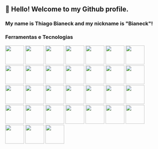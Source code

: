 ## 👋 Hello! Welcome to my Github profile.
### My name is Thiago Bianeck and my nickname is "Bianeck"!

### Ferramentas e Tecnologias

<p>
<img src="https://cdn.jsdelivr.net/gh/devicons/devicon/icons/spring/spring-original-wordmark.svg" width="60" height="60" />
<img src="https://cdn.jsdelivr.net/gh/devicons/devicon/icons/java/java-original-wordmark.svg" width="60" height="60" />
<img src="https://cdn.jsdelivr.net/gh/devicons/devicon/icons/linux/linux-original.svg" width="60" height="60" />
<img src="https://cdn.jsdelivr.net/gh/devicons/devicon/icons/mysql/mysql-original-wordmark.svg" width="60" height="60" />
<img src="https://cdn.jsdelivr.net/gh/devicons/devicon/icons/nestjs/nestjs-plain.svg" width="60" height="60" />
<img src="https://cdn.jsdelivr.net/gh/devicons/devicon/icons/nodejs/nodejs-original.svg" width="60" height="60" />
<img src="https://cdn.jsdelivr.net/gh/devicons/devicon/icons/postgresql/postgresql-original-wordmark.svg" width="60" height="60" />
<img src="https://cdn.jsdelivr.net/gh/devicons/devicon/icons/php/php-original.svg" width="60" height="60" />
<img src="https://cdn.jsdelivr.net/gh/devicons/devicon/icons/sass/sass-original.svg" width="60" height="60" />
<img src="https://cdn.jsdelivr.net/gh/devicons/devicon/icons/wordpress/wordpress-original.svg" width="60" height="60" />
<img src="https://cdn.jsdelivr.net/gh/devicons/devicon/icons/vuejs/vuejs-original-wordmark.svg" width="60" height="60" />
<img src="https://cdn.jsdelivr.net/gh/devicons/devicon/icons/angularjs/angularjs-original.svg" width="60" height="60" />
<img src="https://cdn.jsdelivr.net/gh/devicons/devicon/icons/bootstrap/bootstrap-plain-wordmark.svg" width="60" height="60" />
<img src="https://cdn.jsdelivr.net/gh/devicons/devicon/icons/bitbucket/bitbucket-original.svg" width="60" height="60" />
<img src="https://cdn.jsdelivr.net/gh/devicons/devicon/icons/css3/css3-original-wordmark.svg" width="60" height="60" />
<img src="https://cdn.jsdelivr.net/gh/devicons/devicon/icons/docker/docker-original-wordmark.svg" width="60" height="60" />
<img src="https://cdn.jsdelivr.net/gh/devicons/devicon/icons/git/git-original-wordmark.svg" width="60" height="60" />
<img src="https://cdn.jsdelivr.net/gh/devicons/devicon/icons/github/github-original.svg" width="60" height="60" />
<img src="https://cdn.jsdelivr.net/gh/devicons/devicon/icons/gitlab/gitlab-original.svg" width="60" height="60" />
<img src="https://cdn.jsdelivr.net/gh/devicons/devicon/icons/html5/html5-original-wordmark.svg" width="60" height="60" />
<img src="https://cdn.jsdelivr.net/gh/devicons/devicon/icons/jenkins/jenkins-original.svg" width="60" height="60" />
<img src="https://cdn.jsdelivr.net/gh/devicons/devicon/icons/jira/jira-original-wordmark.svg" width="60" height="60" />
<img src="https://cdn.jsdelivr.net/gh/devicons/devicon/icons/jquery/jquery-original-wordmark.svg" width="60" height="60" />
<img src="https://cdn.jsdelivr.net/gh/devicons/devicon/icons/laravel/laravel-plain-wordmark.svg" width="60" height="60" />
<img src="https://cdn.jsdelivr.net/gh/devicons/devicon/icons/mongodb/mongodb-original-wordmark.svg" width="60" height="60" />
<img src="https://cdn.jsdelivr.net/gh/devicons/devicon/icons/react/react-original-wordmark.svg" width="60" height="60" />
<img src="https://cdn.jsdelivr.net/gh/devicons/devicon/icons/redis/redis-original-wordmark.svg" width="60" height="60" />
<img src="https://cdn.jsdelivr.net/gh/devicons/devicon/icons/microsoftsqlserver/microsoftsqlserver-plain-wordmark.svg" width="60" height="60" />
<img src="https://cdn.jsdelivr.net/gh/devicons/devicon/icons/symfony/symfony-original-wordmark.svg" width="60" height="60" />
<img src="https://cdn.jsdelivr.net/gh/devicons/devicon/icons/ubuntu/ubuntu-plain-wordmark.svg" width="60" height="60" />
<img src="https://cdn.jsdelivr.net/gh/devicons/devicon/icons/vscode/vscode-original-wordmark.svg" / width="60" height="60">  
</p>
